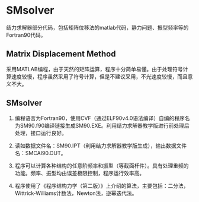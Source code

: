 SMsolver
========

结力求解器部分代码，包括矩阵位移法的matlab代码，静力问题、振型频率等的Fortran90代码。

## Matrix Displacement Method

采用MATLAB编程，由于天然的矩阵运算，程序十分简单易懂。由于处理符号计算速度较慢，程序虽然采用了符号计算，但是不建议采用，不光速度较慢，而且意义不大。

## SMsolver

1. 编程语言为Fortran90，使用CVF（通过ELF90v4.0语法编译）自编的程序名为SM90.f90编译链接生成SM90.EXE。利用结力求解器教学版进行前处理后处理，接口运行良好。

2. 读如数据文件名：SM90.IPT（利用结力求解器教学版生成），输出数据文件名：SMCAI90.OUT。

3. 程序可以计算各种结构的任意阶频率和振型（等截面杆件）。具有处理重频的功能。频率、振型均由误差极限控制，程序运行效率高。

4. 程序使用了《程序结构力学（第二版）》上介绍的算法，主要包括：二分法，Wittrick-Williams计数法，Newton法，逆幂迭代法。

